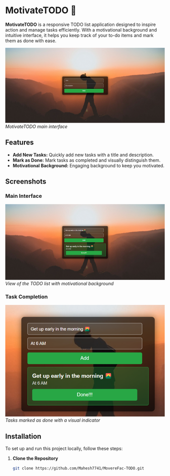# MotivateTODO 🚀

**MotivateTODO** is a responsive TODO list application designed to inspire action and manage tasks efficiently. With a motivational background and intuitive interface, it helps you keep track of your to-do items and mark them as done with ease.

![MotivateTODO Preview](https://github.com/Mahesh7741/MovereFac-TODO/blob/ddf59e635a03ef230c179bb9056fe7c4af5188ca/assets/interface.png)  
*MotivateTODO main interface*

## Features

- **Add New Tasks:** Quickly add new tasks with a title and description.
- **Mark as Done:** Mark tasks as completed and visually distinguish them.
- **Motivational Background:** Engaging background to keep you motivated.

## Screenshots

### Main Interface
![Main Interface](https://github.com/Mahesh7741/MovereFac-TODO/blob/ddf59e635a03ef230c179bb9056fe7c4af5188ca/assets/main.png)  
*View of the TODO list with motivational background*

### Task Completion
![Task Completion](https://github.com/Mahesh7741/MovereFac-TODO/blob/ddf59e635a03ef230c179bb9056fe7c4af5188ca/assets/task.png)  
*Tasks marked as done with a visual indicator*

## Installation

To set up and run this project locally, follow these steps:

1. **Clone the Repository**
   ```bash
   git clone https://github.com/Mahesh7741/MovereFac-TODO.git
